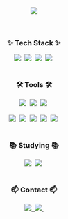 <header aligin="center">
  <img aligin="center" src="https://capsule-render.vercel.app/api?type=soft&color=FBCAE0&height=120&section=header&text=Hello!%20I'm%20Seonga&fontColor=FFFFFF&fontSize=50&fontAlignY=50&theme=vue"/>
</header>
<body>
<!--   <h3 align="center">✨ Tech Stack ✨</h3>
  <div align="center">
    # React
    <img src="https://img.shields.io/badge/react-20232a.svg?style=for-the-badge&logo=react&logoColor=61DAFB" />&nbsp
    # JavaScript
    <img src="https://img.shields.io/badge/javascript-F7DF1E.svg?style=for-the-badge&logo=javascript&logoColor=20232a" />&nbsp
    # html5
    <img src="https://img.shields.io/badge/html5-E34F26.svg?style=for-the-badge&logo=html5&logoColor=white" />&nbsp
    #Python
    <img src="https://img.shields.io/badge/Python-3776AB?style=for-the-badge&logo=Python&logoColor=white" />&nbsp
    # Github
    <img src="https://img.shields.io/badge/github-181717?style=for-the-badge&logo=github&logoColor=white" />&nbsp
    # Git
    <img src="https://img.shields.io/badge/git-F05032?style=for-the-badge&logo=git&logoColor=white" />&nbsp
  </div>
  
  <div align="center">
    <img src="https://img.shields.io/badge/styled--components-DB7093?style=for-the-badge&logo=styled-components&logoColor=ffd35b" />&nbsp
    <img src="https://img.shields.io/badge/tailwindcss-1daabb.svg?style=for-the-badge&logo=tailwind-css&logoColor=white" />&nbsp
    <img src="https://img.shields.io/badge/css3-1572B6.svg?style=for-the-badge&logo=css3&logoColor=white" />&nbsp
  </div>
  
  <br>
  
  <div align="center">
    <img src="https://img.shields.io/badge/python-3670A0?style=for-the-badge&logo=python&logoColor=ffdd54" />&nbsp
    <img src="https://img.shields.io/badge/pandas-150458.svg?style=for-the-badge&logo=pandas&logoColor=white" />&nbsp
    <img src="https://img.shields.io/badge/numpy-4d77cf.svg?style=for-the-badge&logo=numpy&logoColor=white" />&nbsp
    <img src="https://img.shields.io/badge/Matplotlib-11557c.svg?style=for-the-badge&logo=Matplotlib&logoColor=white" />&nbsp
  </div>
  
  <br>
  
  <h3 align="center">📚 Studying 📚</h3>
    <div align="center">
      <img src="https://img.shields.io/badge/typescript-007ACC.svg?style=for-the-badge&logo=typescript&logoColor=white" />&nbsp
      <img src="https://img.shields.io/badge/React%20Query-FF4154?style=for-the-badge&logo=react%20query&logoColor=white" />&nbsp
      <img src="https://img.shields.io/badge/Recoil-3578E5?style=for-the-badge&logo=recoil&logoColor=white" />&nbsp
    </div>

<br>

  <h3 align="center">🛠 Tools 🛠</h3>
  <div align="center">
    <img src="https://img.shields.io/badge/git-F05033.svg?style=for-the-badge&logo=git&logoColor=white" />&nbsp
    <img src="https://img.shields.io/badge/github-181717.svg?style=for-the-badge&logo=github&logoColor=white" />&nbsp
    <img src="https://img.shields.io/badge/Notion-F3F3F3.svg?style=for-the-badge&logo=notion&logoColor=black" />&nbsp
  </div>
  
  <div align="center">
    <img src="https://img.shields.io/badge/adobe%20photoshop-08253c.svg?style=for-the-badge&logo=adobe%20photoshop&logoColor=37abff" />&nbsp
    <img src="https://img.shields.io/badge/figma-F24E1E.svg?style=for-the-badge&logo=figma&logoColor=white" />&nbsp
  </div>
  
  <br>
  
  <div align="center">
    <img src="https://img.shields.io/badge/VSCode-2C2C32.svg?style=for-the-badge&logo=visual-studio-code&logoColor=22ABF3" />&nbsp
    <img src="https://img.shields.io/badge/jupyter-2C2C32.svg?style=for-the-badge&logo=jupyter&logoColor=F37726" />&nbsp
    <img src="https://img.shields.io/badge/Colab-2C2C32.svg?style=for-the-badge&logo=googlecolab&logoColor=F9AB00" />&nbsp
  </div> -->

<h3 align="center">✨ Tech Stack ✨</h3>
  <div align="center">
    <img src="https://img.shields.io/badge/html5-E34F26.svg?style=for-the-badge&logo=html5&logoColor=white" />&nbsp
    <img src="https://img.shields.io/badge/Python-3776AB?style=for-the-badge&logo=Python&logoColor=white" />&nbsp
    <img src="https://img.shields.io/badge/flask-000000?style=for-the-badge&logo=flask&logoColor=white" />&nbsp
    <img src="https://img.shields.io/badge/mysql-4479A1?style=for-the-badge&logo=mysql&logoColor=white" />&nbsp
  </div>

  <br>

  <h3 align="center">🛠 Tools 🛠</h3>
  <div align="center">
    <img src="https://img.shields.io/badge/git-F05033.svg?style=for-the-badge&logo=git&logoColor=white" />&nbsp
    <img src="https://img.shields.io/badge/github-181717.svg?style=for-the-badge&logo=github&logoColor=white" />&nbsp
    <img src="https://img.shields.io/badge/Notion-F3F3F3.svg?style=for-the-badge&logo=notion&logoColor=black" />&nbsp
  </div>
  
  <br>
  
  <div align="center">
    <img src="https://img.shields.io/badge/figma-F24E1E.svg?style=for-the-badge&logo=figma&logoColor=white" />&nbsp
    <img src="https://img.shields.io/badge/jupyter-F37626.svg?style=for-the-badge&logo=jupyter&logoColor=white" />&nbsp
    <img src="https://img.shields.io/badge/Colab-F9AB00.svg?style=for-the-badge&logo=googlecolab&logoColor=white" />&nbsp
    <img src="https://img.shields.io/badge/Anaconda-44A833.svg?style=for-the-badge&logo=anaconda&logoColor=white" />&nbsp
    <img src="https://img.shields.io/badge/Nginx-009639.svg?style=for-the-badge&logo=nginx&logoColor=white" />&nbsp
  </div>

  <br>

  <h3 align="center">📚 Studying 📚</h3>
    <div align="center">
      <img src="https://img.shields.io/badge/react-20232a.svg?style=for-the-badge&logo=react&logoColor=61DAFB" />&nbsp
      <img src="https://img.shields.io/badge/javascript-black.svg?style=for-the-badge&logo=javascript&logoColor=F7DF1E" />&nbsp
    </div>
  
  <br>
  
  <h3 align="center">📫 Contact 📫</h3>
  <div align="center">
    <a align="center" href="https://2seonga.github.io/">
      <img src="https://img.shields.io/badge/githubpages-181717?style=for-the-badge&logo=Github Pages&logoColor=white" />&nbsp
    </a>
    <a align="center" href="mailto:2saritaum@gmail.com">
      <img src="https://img.shields.io/badge/2saritaum@gmail.com-D14836?style=for-the-badge&logo=gmail&logoColor=white" />&nbsp
    </a>
  </div>
</body>


<!--
**2SEONGA/2SEONGA** is a ✨ _special_ ✨ repository because its `README.md` (this file) appears on your GitHub profile.

Here are some ideas to get you started:

- 🔭 I’m currently working on ...
- 🌱 I’m currently learning ...
- 👯 I’m looking to collaborate on ...
- 🤔 I’m looking for help with ...
- 💬 Ask me about ...
- 📫 How to reach me: ...
- 😄 Pronouns: ...
- ⚡ Fun fact: ...
-->
